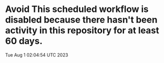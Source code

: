 # Avoid This scheduled workflow is disabled because there hasn't been activity in this repository for at least 60 days.
Tue Aug  1 02:04:54 UTC 2023
